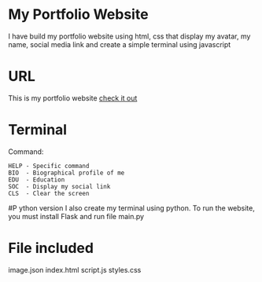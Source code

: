# My Portfolio Website
I have build my portfolio website using html, css that display my avatar, my name, social media link and create a simple terminal using javascript

# URL
This is my portfolio website [check it out](https://tihao.github.io/portfolio-website)

# Terminal
Command:
```
HELP - Specific command
BIO  - Biographical profile of me
EDU  - Education
SOC  - Display my social link
CLS  - Clear the screen
```
#P ython version
I also create my terminal using python. To run the website, you must install Flask and run file main.py

# File included
image.json
index.html
script.js
styles.css
